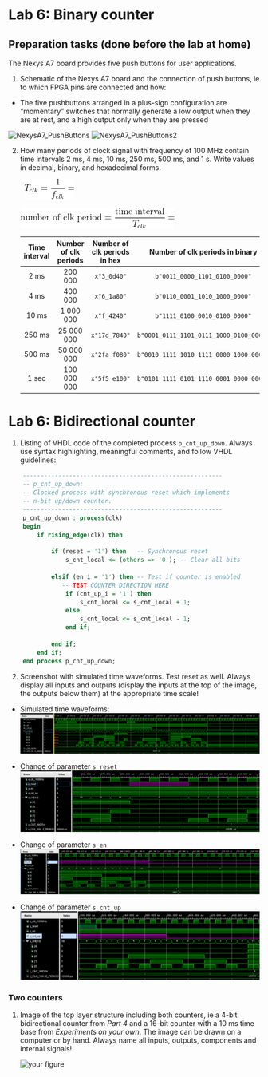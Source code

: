# Lab 6: Binary counter
## Preparation tasks (done before the lab at home)

The Nexys A7 board provides five push buttons for user applications.

1. Schematic of the Nexys A7 board and the connection of push buttons, ie to which FPGA pins are connected and how:
- The five pushbuttons arranged in a plus-sign configuration are “momentary” switches that normally generate a low output when they are at rest, and a high output only when they are pressed

![NexysA7_PushButtons](https://user-images.githubusercontent.com/99497162/158903399-ff7f4a10-ea12-4d95-b27f-8ccf436432fd.png)
![NexysA7_PushButtons2](https://user-images.githubusercontent.com/99497162/158903651-4ae78e81-86ce-4982-b52c-5b997dea602d.png)


2. How many periods of clock signal with frequency of 100&nbsp;MHz contain time intervals 2&nbsp;ms, 4&nbsp;ms, 10&nbsp;ms, 250&nbsp;ms, 500&nbsp;ms, and 1&nbsp;s. Write values in decimal, binary, and hexadecimal forms.

   &nbsp;
   ![clock period](images/freq.png)
   &nbsp;

   ![number of periods](images/periods.png)
   &nbsp;
   <!--
   https://editor.codecogs.com/
   T_{clk}=\frac{1}{f_{clk}}=
   \textup{number of clk period} = \frac{\textup{time interval}}{T_{clk}}=
   -->

   | **Time interval** | **Number of clk periods** | **Number of clk periods in hex** | **Number of clk periods in binary** |
   | :-: | :-: | :-: | :-: |
   | 2&nbsp;ms | 200 000 | `x"3_0d40"` | `b"0011_0000_1101_0100_0000"` |
   | 4&nbsp;ms | 400 000 | `x"6_1a80"` | `b"0110_0001_1010_1000_0000"` |
   | 10&nbsp;ms | 1 000 000 | `x"f_4240"` | `b"1111_0100_0010_0100_0000"` |
   | 250&nbsp;ms | 25 000 000 | `x"17d_7840"` | `b"0001_0111_1101_0111_1000_0100_0000"` |
   | 500&nbsp;ms | 50 000 000 | `x"2fa_f080"` | `b"0010_1111_1010_1111_0000_1000_0000"` |
   | 1&nbsp;sec | 100 000 000 | `x"5f5_e100"` | `b"0101_1111_0101_1110_0001_0000_0000"` |

<a name="part1"></a>

# Lab 6: Bidirectional counter

1. Listing of VHDL code of the completed process `p_cnt_up_down`. Always use syntax highlighting, meaningful comments, and follow VHDL guidelines:

```vhdl
    --------------------------------------------------------
    -- p_cnt_up_down:
    -- Clocked process with synchronous reset which implements
    -- n-bit up/down counter.
    --------------------------------------------------------
    p_cnt_up_down : process(clk)
    begin
        if rising_edge(clk) then
        
            if (reset = '1') then   -- Synchronous reset
                s_cnt_local <= (others => '0'); -- Clear all bits

            elsif (en_i = '1') then -- Test if counter is enabled
               -- TEST COUNTER DIRECTION HERE
                if (cnt_up_i = '1') then
                    s_cnt_local <= s_cnt_local + 1;
                else 
                    s_cnt_local <= s_cnt_local - 1;  
                end if;     
            
            end if;
        end if;
    end process p_cnt_up_down;
```

2. Screenshot with simulated time waveforms. Test reset as well. Always display all inputs and outputs (display the inputs at the top of the image, the outputs below them) at the appropriate time scale!
 - Simulated time waveforms:
 ![SimulatedTimeWaveforms](images/SimulatedTimeWaveforms.png)

- Change of parameter `s_reset` 
![ChangeOf-s_reset](images/ChangeOf-s_reset.png)

- Change of parameter `s_en` 
![ChangeOf-s_en](images/ChangeOf-s_en.png)

- Change of parameter `s_cnt_up` 
![ChangeOf-s_cnt_up](images/ChangeOf-s_cnt_up.png)
### Two counters

1. Image of the top layer structure including both counters, ie a 4-bit bidirectional counter from *Part 4* and a 16-bit counter with a 10 ms time base from *Experiments on your own*. The image can be drawn on a computer or by hand. Always name all inputs, outputs, components and internal signals!

   ![your figure]()
